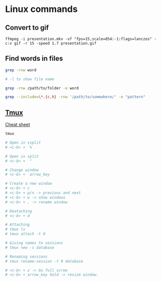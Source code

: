 # Linux commands

## Convert to gif

```
ffmpeg -i presentation.mkv -vf "fps=15,scale=854:-1:flags=lanczos" -c:v gif -r 15 -speed 1.7 presentation.gif
```

## Find words in files

```bash
grep -rnw word

# -l to show file name
```

```bash
grep -rnw /path/to/folder -e word
```

```bash
grep --include=\*.{c,h} -rnw '/path/to/somewhere/' -e "pattern"
```

## [Tmux](https://hamvocke.com/blog/a-quick-and-easy-guide-to-tmux/)

[Cheat sheet](https://tmuxcheatsheet.com/)

```bash
tmux

# Open in vsplit
# <c-b> +  %

# Open in split
# <c-b> +  "

# Change window
# <c-b> +  arrow_key

# Create a new window
# <c-b> + c
# <c-b> + p/n -> previous and next
# <c-b> + w -> show windows
# <c-b> + , -> rename window

# Deataching
# <c-b> + d

# Attaching
# tmux ls
# tmux attach -t 0

# Giving names to sessions
# tmux new -s database

# Renaming sessions
# tmux rename-session -t 0 database

# <c-b> + z -> Go full scree
# <c-b> + arrow_key hold -> resize window.

```

